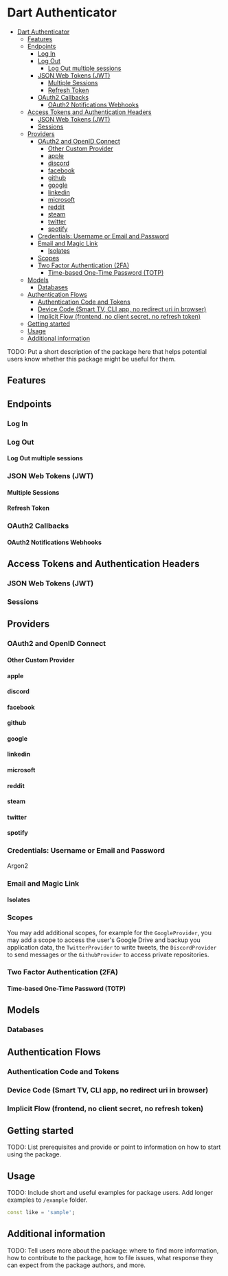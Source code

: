 <!-- 
This README describes the package. If you publish this package to pub.dev,
this README's contents appear on the landing page for your package.

For information about how to write a good package README, see the guide for
[writing package pages](https://dart.dev/guides/libraries/writing-package-pages). 

For general information about developing packages, see the Dart guide for
[creating packages](https://dart.dev/guides/libraries/create-library-packages)
and the Flutter guide for
[developing packages and plugins](https://flutter.dev/developing-packages). 
-->

# Dart Authenticator

- [Dart Authenticator](#dart-authenticator)
  - [Features](#features)
  - [Endpoints](#endpoints)
    - [Log In](#log-in)
    - [Log Out](#log-out)
      - [Log Out multiple sessions](#log-out-multiple-sessions)
    - [JSON Web Tokens (JWT)](#json-web-tokens-jwt)
      - [Multiple Sessions](#multiple-sessions)
      - [Refresh Token](#refresh-token)
    - [OAuth2 Callbacks](#oauth2-callbacks)
      - [OAuth2 Notifications Webhooks](#oauth2-notifications-webhooks)
  - [Access Tokens and Authentication Headers](#access-tokens-and-authentication-headers)
    - [JSON Web Tokens (JWT)](#json-web-tokens-jwt-1)
    - [Sessions](#sessions)
  - [Providers](#providers)
    - [OAuth2 and OpenID Connect](#oauth2-and-openid-connect)
      - [Other Custom Provider](#other-custom-provider)
      - [apple](#apple)
      - [discord](#discord)
      - [facebook](#facebook)
      - [github](#github)
      - [google](#google)
      - [linkedin](#linkedin)
      - [microsoft](#microsoft)
      - [reddit](#reddit)
      - [steam](#steam)
      - [twitter](#twitter)
      - [spotify](#spotify)
    - [Credentials: Username or Email and Password](#credentials-username-or-email-and-password)
    - [Email and Magic Link](#email-and-magic-link)
      - [Isolates](#isolates)
    - [Scopes](#scopes)
    - [Two Factor Authentication (2FA)](#two-factor-authentication-2fa)
      - [Time-based One-Time Password (TOTP)](#time-based-one-time-password-totp)
  - [Models](#models)
    - [Databases](#databases)
  - [Authentication Flows](#authentication-flows)
    - [Authentication Code and Tokens](#authentication-code-and-tokens)
    - [Device Code (Smart TV, CLI app, no redirect uri in browser)](#device-code-smart-tv-cli-app-no-redirect-uri-in-browser)
    - [Implicit Flow (frontend, no client secret, no refresh token)](#implicit-flow-frontend-no-client-secret-no-refresh-token)
  - [Getting started](#getting-started)
  - [Usage](#usage)
  - [Additional information](#additional-information)


TODO: Put a short description of the package here that helps potential users
know whether this package might be useful for them.

## Features


## Endpoints

### Log In

### Log Out

#### Log Out multiple sessions


### JSON Web Tokens (JWT)

#### Multiple Sessions

#### Refresh Token


### OAuth2 Callbacks

#### OAuth2 Notifications Webhooks



## Access Tokens and Authentication Headers

### JSON Web Tokens (JWT)

### Sessions



## Providers

### OAuth2 and OpenID Connect

#### Other Custom Provider
#### apple
#### discord
#### facebook
#### github
#### google
#### linkedin
#### microsoft
#### reddit
#### steam
#### twitter
#### spotify


### Credentials: Username or Email and Password

Argon2

### Email and Magic Link


#### Isolates

### Scopes

You may add additional scopes, for example for the `GoogleProvider`, you may add a scope to access the user's  Google Drive and backup you application data, the `TwitterProvider` to write tweets, the `DiscordProvider` to send messages or the `GithubProvider` to access private repositories.



### Two Factor Authentication (2FA)

#### Time-based One-Time Password (TOTP)



## Models

### Databases



## Authentication Flows

### Authentication Code and Tokens

### Device Code (Smart TV, CLI app, no redirect uri in browser)

### Implicit Flow (frontend, no client secret, no refresh token)



## Getting started

TODO: List prerequisites and provide or point to information on how to
start using the package.

## Usage

TODO: Include short and useful examples for package users. Add longer examples
to `/example` folder. 

```dart
const like = 'sample';
```

## Additional information

TODO: Tell users more about the package: where to find more information, how to 
contribute to the package, how to file issues, what response they can expect 
from the package authors, and more.
